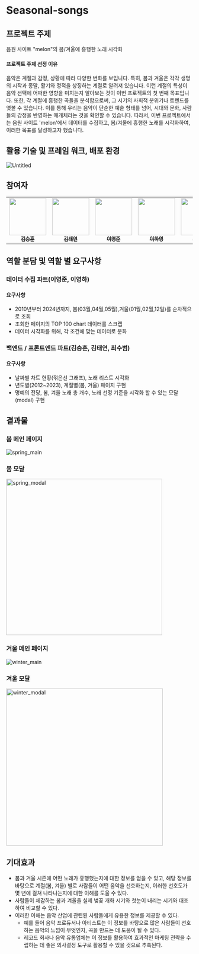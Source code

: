 # Seasonal-songs

## 프로젝트 주제
음원 사이트 "melon"의 봄/겨울에 흥행한 노래 시각화

#### 프로젝트 주제 선정 이유
음악은 계절과 감정, 상황에 따라 다양한 변화를 보입니다. 특히, 봄과 겨울은 각각 생명의 시작과 종말, 활기와 정적을 상징하는 계절로 알려져 있습니다. 이런 계절의 특성이 음악 선택에 어떠한 영향을 미치는지 알아보는 것이 이번 프로젝트의 첫 번째 목표입니다.
또한, 각 계절에 흥행한 곡들을 분석함으로써, 그 시기의 사회적 분위기나 트렌드를 엿볼 수 있습니다. 이를 통해 우리는 음악이 단순한 예술 형태를 넘어, 시대와 문화, 사람들의 감정을 반영하는 매개체라는 것을 확인할 수 있습니다.
따라서, 이번 프로젝트에서는 음원 사이트 'melon'에서 데이터를 수집하고, 봄/겨울에 흥행한 노래를 시각화하여, 이러한 목표를 달성하고자 했습니다.

## 활용 기술 및 프레임 워크, 배포 환경
![Untitled](https://github.com/4-2-teamproject/Seasonal-songs/assets/112957047/c14d145b-f675-473f-96c9-8ab196c372d8)

## 참여자
<table>
  <tbody>
    <tr>
      <td align="center"><a href="https://github.com/zjacom"><img src="https://avatars.githubusercontent.com/u/112957047?v=4" width="100px;" alt=""/><br /><sub><b>김승훈</b></sub></a><br /></td>
      <td align="center"><a href="https://github.com/taeyeon5362"><img src="https://avatars.githubusercontent.com/u/51779879?v=4" width="100px;" alt=""/><br /><sub><b>김태연</b></sub></a><br /></td>
      <td align="center"><a href="https://github.com/dldudwns887"><img src="https://avatars.githubusercontent.com/u/70689930?v=4" width="100px;" alt=""/><br /><sub><b>이영준</b></sub></a><br /></td>
      <td align="center"><a href="https://github.com/rehayoung"><img src="https://avatars.githubusercontent.com/u/119647020?v=4" width="100px;" alt=""/><br /><sub><b>이하영</b></sub></a><br /></td>
      <td align="center"><a href="https://github.com/SpaceSurfer051"><img src="https://avatars.githubusercontent.com/u/107080228?v=4" width="100px;" alt=""/><br /><sub><b>최수범</b></sub></a><br /></td>
    </tr>
  </tbody>
</table>

## 역할 분담 및 역할 별 요구사항
### 데이터 수집 파트(이영준, 이영하)
#### 요구사항
- 2010년부터 2024년까지, 봄(03월,04월,05월),겨울(01월,02월,12일)를 순차적으로 조회
- 조회한 페이지의 TOP 100 chart 데이터를 스크랩
- 데이터 시각화를 위해, 각 조건에 맞는 데이터로 분화
### 백엔드 / 프론트엔드 파트(김승훈, 김태연, 최수범)
#### 요구사항
- 날짜별 차트 현황(꺾은선 그래프), 노래 리스트 시각화
- 년도별(2012~2023), 계절별(봄, 겨울) 페이지 구현
- 명예의 전당, 봄, 겨울 노래 총 개수, 노래 선정 기준을 시각화 할 수 있는 모달(modal) 구현

## 결과물
### 봄 메인 페이지
![spring_main](https://github.com/4-2-teamproject/Seasonal-songs/assets/112957047/f116f72d-0f64-421e-8f94-52b07196fa8b)
### 봄 모달
<img width="421" alt="spring_modal" src="https://github.com/4-2-teamproject/Seasonal-songs/assets/112957047/b1caae65-b517-45ad-ace6-57fca51c2068">

### 겨울 메인 페이지
![winter_main](https://github.com/zjacom/PS/assets/112957047/b0517f4b-0057-41c0-be29-5c425765c307)
### 겨울 모달
<img width="423" alt="winter_modal" src="https://github.com/4-2-teamproject/Seasonal-songs/assets/112957047/1f8e1039-29ed-4a98-8660-2b3604af028e">

## 기대효과
- 봄과 겨울 시즌에 어떤 노래가 흥행했는지에 대한 정보를 얻을 수 있고, 해당 정보를 바탕으로 계절(봄, 겨울) 별로 사람들이 어떤 음악을 선호하는지, 이러한 선호도가 몇 년에 걸쳐 나타나는지에 대한 이해를 도울 수 있다.
- 사람들이 체감하는 봄과 겨울을 실제 벚꽃 개화 시기와 첫눈이 내리는 시기와 대조하여 비교할 수 있다.
- 이러한 이해는 음악 산업에 관련된 사람들에게 유용한 정보를 제공할 수 있다.
  - 예를 들어 음악 프로듀서나 아티스트는 이 정보를 바탕으로 많은 사람들이 선호하는 음악의 느낌이 무엇인지, 곡을 만드는 데 도움이 될 수 있다.
  - 레코드 회사나 음악 유통업체는 이 정보를 활용하여 효과적인 마케팅 전략을 수립하는 데 좋은 의사결정 도구로 활용할 수 있을 것으로 추측된다.
